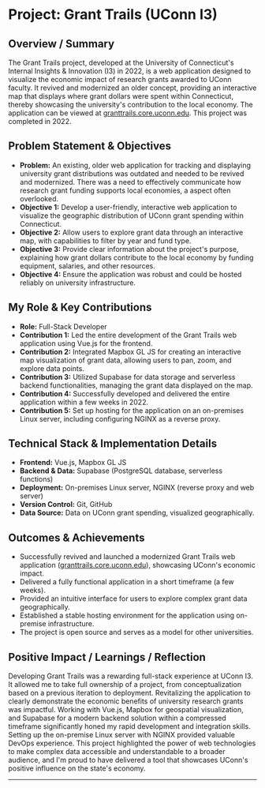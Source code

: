 # Project: Grant Trails (UConn I3)

## Overview / Summary

The Grant Trails project, developed at the University of Connecticut's Internal Insights & Innovation (I3) in 2022, is a web application designed to visualize the economic impact of research grants awarded to UConn faculty. It revived and modernized an older concept, providing an interactive map that displays where grant dollars were spent within Connecticut, thereby showcasing the university's contribution to the local economy. The application can be viewed at [granttrails.core.uconn.edu](https://granttrails.core.uconn.edu/). This project was completed in 2022.

## Problem Statement & Objectives

*   **Problem:** An existing, older web application for tracking and displaying university grant distributions was outdated and needed to be revived and modernized. There was a need to effectively communicate how research grant funding supports local economies, a aspect often overlooked.
*   **Objective 1:** Develop a user-friendly, interactive web application to visualize the geographic distribution of UConn grant spending within Connecticut.
*   **Objective 2:** Allow users to explore grant data through an interactive map, with capabilities to filter by year and fund type.
*   **Objective 3:** Provide clear information about the project's purpose, explaining how grant dollars contribute to the local economy by funding equipment, salaries, and other resources.
*   **Objective 4:** Ensure the application was robust and could be hosted reliably on university infrastructure.

## My Role & Key Contributions

*   **Role:** Full-Stack Developer
*   **Contribution 1:** Led the entire development of the Grant Trails web application using Vue.js for the frontend.
*   **Contribution 2:** Integrated Mapbox GL JS for creating an interactive map visualization of grant data, allowing users to pan, zoom, and explore data points.
*   **Contribution 3:** Utilized Supabase for data storage and serverless backend functionalities, managing the grant data displayed on the map.
*   **Contribution 4:** Successfully developed and delivered the entire application within a few weeks in 2022.
*   **Contribution 5:** Set up hosting for the application on an on-premises Linux server, including configuring NGINX as a reverse proxy.

## Technical Stack & Implementation Details

*   **Frontend:** Vue.js, Mapbox GL JS
*   **Backend & Data:** Supabase (PostgreSQL database, serverless functions)
*   **Deployment:** On-premises Linux server, NGINX (reverse proxy and web server)
*   **Version Control:** Git, GitHub
*   **Data Source:** Data on UConn grant spending, visualized geographically.

## Outcomes & Achievements

*   Successfully revived and launched a modernized Grant Trails web application ([granttrails.core.uconn.edu](https://granttrails.core.uconn.edu/)), showcasing UConn's economic impact.
*   Delivered a fully functional application in a short timeframe (a few weeks).
*   Provided an intuitive interface for users to explore complex grant data geographically.
*   Established a stable hosting environment for the application using on-premise infrastructure.
*   The project is open source and serves as a model for other universities.

## Positive Impact / Learnings / Reflection

Developing Grant Trails was a rewarding full-stack experience at UConn I3. It allowed me to take full ownership of a project, from conceptualization based on a previous iteration to deployment. Revitalizing the application to clearly demonstrate the economic benefits of university research grants was impactful. Working with Vue.js, Mapbox for geospatial visualization, and Supabase for a modern backend solution within a compressed timeframe significantly honed my rapid development and integration skills. Setting up the on-premise Linux server with NGINX provided valuable DevOps experience. This project highlighted the power of web technologies to make complex data accessible and understandable to a broader audience, and I'm proud to have delivered a tool that showcases UConn's positive influence on the state's economy.

--- 